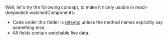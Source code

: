 Well, let's try the following concept, to make it nicely usable in react-deepwatch watchedComponents:
- Code under this folder is [retsync](../util/retsync.ts) unless the method names explicitly say something else.
- All fields contain watchable live data. 